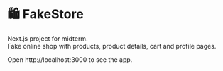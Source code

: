 # 🛍️ FakeStore

Next.js project for midterm.  
Fake online shop with products, product details, cart and profile pages.  

Open http://localhost:3000
to see the app.
 
